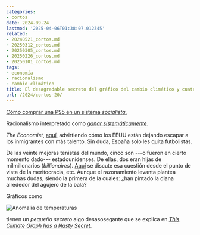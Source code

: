 ```yaml
---
categories:
- cortos
date: 2024-09-24
lastmod: '2025-04-06T01:38:07.012345'
related:
- 20240521_cortos.md
- 20250312_cortos.md
- 20250305_cortos.md
- 20250226_cortos.md
- 20250101_cortos.md
tags:
- economía
- racionalismo
- cambio climático
title: El desagradable secreto del gráfico del cambio climático y cuatro asuntos más
url: /2024/cortos-20/
---
```


[Cómo comprar una PS5 en un sistema _socialista_.](https://x.com/DylanMAllman/status/1776649146675712146)

Racionalismo interpretado como [_ganar sistemáticamente_](https://www.astralcodexten.com/p/what-are-we-arguing-about-when-we).

_The Economist_, [aquí](https://www.economist.com/leaders/2024/08/15/america-is-sabotaging-itself-in-the-global-battle-for-talent), advirtiendo cómo los EEUU están dejando escapar a los inmigrantes con más talento. Sin duda, España solo les quita futbolistas.

De las veinte mejoras tenistas del mundo, cinco son ---o fueron en cierto momento dado--- estadounidenses. De ellas, dos eran hijas de milmillonarios (_billionaires_). [Aquí](https://statmodeling.stat.columbia.edu/2024/09/06/meritocracy-and-womens-tennis/) se discute esa cuestión desde el punto de vista de la meritocracia, etc. Aunque el razonamiento levanta plantea muchas dudas, siendo la primera de la cuales: ¿han pintado la diana alrededor del agujero de la bala?

Gráficos como

![Anomalía de temperaturas](/images/temperature_anomaly.png#center)

tienen un _pequeño secreto_ algo desasosegante que se explica en [_This Climate Graph has a Nasty Secret_](https://backreaction.blogspot.com/2024/07/this-climate-graph-has-nasty-secret.html).